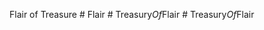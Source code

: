 Flair of Treasure #   F l a i r  
 #   T r e a s u r y _ O f _ F l a i r  
 #   T r e a s u r y _ O f _ F l a i r  
 
